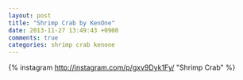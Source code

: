 ```yaml
---
layout: post
title: "Shrimp Crab by KenOne"
date: 2013-11-27 13:49:43 +0900
comments: true
categories: shrimp crab kenone
---
```


{% instagram http://instagram.com/p/gxv9Dyk1Fy/ "Shrimp Crab" %}
